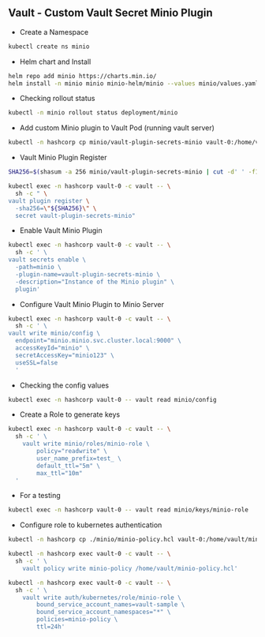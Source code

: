 ## Vault - Custom Vault Secret Minio Plugin

- Create a Namespace

```bash
kubectl create ns minio
```

- Helm chart and Install

```bash
helm repo add minio https://charts.min.io/
helm install -n minio minio minio-helm/minio --values minio/values.yaml
```

- Checking rollout status

```bash
kubectl -n minio rollout status deployment/minio
```

- Add custom Minio plugin to Vault Pod (running vault server)

```bash
kubectl -n hashcorp cp minio/vault-plugin-secrets-minio vault-0:/home/vault/vault-plugin-secrets-minio
```

- Vault Minio Plugin Register

```bash
SHA256=$(shasum -a 256 minio/vault-plugin-secrets-minio | cut -d' ' -f1)

kubectl exec -n hashcorp vault-0 -c vault -- \
  sh -c " \
vault plugin register \
  -sha256=\"${SHA256}\" \
  secret vault-plugin-secrets-minio"
```

- Enable Vault Minio Plugin

```bash
kubectl exec -n hashcorp vault-0 -c vault -- \
  sh -c ' \
vault secrets enable \
  -path=minio \
  -plugin-name=vault-plugin-secrets-minio \
  -description="Instance of the Minio plugin" \
  plugin'
```

- Configure Vault Minio Plugin to Minio Server

```bash
kubectl exec -n hashcorp vault-0 -c vault -- \
  sh -c ' \
vault write minio/config \
  endpoint="minio.minio.svc.cluster.local:9000" \
  accessKeyId="minio" \
  secretAccessKey="minio123" \
  useSSL=false
  '
``` 

- Checking the config values

```bash
kubectl exec -n hashcorp vault-0 -- vault read minio/config
```

- Create a Role to generate keys

```bash
kubectl exec -n hashcorp vault-0 -c vault -- \
  sh -c ' \
    vault write minio/roles/minio-role \
        policy="readwrite" \
        user_name_prefix=test_ \
        default_ttl="5m" \
        max_ttl="10m"
  '
```

- For a testing

```bash
kubectl exec -n hashcorp vault-0 -- vault read minio/keys/minio-role
```

- Configure role to kubernetes authentication

```bash
kubectl -n hashcorp cp ./minio/minio-policy.hcl vault-0:/home/vault/minio-policy.hcl
```

```bash
kubectl -n hashcorp exec vault-0 -c vault -- \
  sh -c ' \
    vault policy write minio-policy /home/vault/minio-policy.hcl'
```

```bash
kubectl -n hashcorp exec vault-0 -c vault -- \
  sh -c ' \
    vault write auth/kubernetes/role/minio-role \
        bound_service_account_names=vault-sample \
        bound_service_account_namespaces="*" \
        policies=minio-policy \
        ttl=24h'
```
